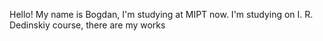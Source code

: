 Hello! My name is Bogdan, I'm studying at MIPT now. I'm studying on I. R. Dedinskiy course, there are my works
